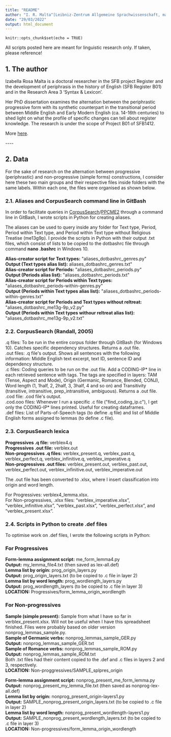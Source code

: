 ```yaml
---
title: "README"
author: "I. R. Malta^[Leibniz-Zentrum Allgemeine Sprachwissenschaft, malta@leibniz-zas.de]"
date: "29/03/2022"
output: html_document
---
```


```{r setup, include=FALSE}
knitr::opts_chunk$set(echo = TRUE)
```

All scripts posted here are meant for linguistic research only. If taken, please reference!
  
  
## 1. The author

Izabella Rosa Malta is a doctoral researcher in the SFB project Register and the development of periphrasis in the history of English (SFB Register B01) and in the Research Area 3 ‘Syntax & Lexicon’.

Her PhD dissertation examines the alternation between the periphrastic progressive form with its synthetic counterpart in the transitional period between Middle English and Early Modern English (ca. 14-16th centuries) to shed light on what the profile of specific changes can tell about register knowledge. The research is under the scope of Project B01 of SFB1412.

More [here](https://sfb1412.hu-berlin.de/projects/b01/).

\----
  
## 2. Data
  
For the sake of research on the alternation between progressive (periphrastic) and non-progressive (simple forms) constructions, I consider here these two main groups and their respective files inside folders with the same labels. Within each one, the files were organised as shown below.   

### 2.1. Aliases and CorpusSearch command line in GitBash

In order to facilitate queries in [CorpusSearch](http://corpussearch.sourceforge.net/CS.html)/[PPCME2](https://www.ling.upenn.edu/hist-corpora/PPCME2-RELEASE-4/index.html) through a command line in GitBash, I wrote scripts in Python for creating aliases.    
  
The aliases can be used to query inside any folder for Text type, Period, Period within Text type, and Period within Text type without Religious Treatise (me13g9p). I provide the scripts in Python with their output .txt files, which consist of lists to be copied to the dotbashrc file through command **nano .bashrc** in Windows 10.   
    
**Alias-creator script for Text types:** "aliases_dotbashrc_genres.py"   
**Output (Text types alias list):** aliases_dotbashrc_genres.txt"   
**Alias-creator script for Periods:** "aliases_dotbashrc_periods.py"  
**Output (Periods alias list):** "aliases_dotbashrc_periods.txt"    
**Alias-creator script for Periods within Text types:** "aliases_dotbashrc_periods-within-genres.py"    
**Output (Periods within Text types alias list):** "aliases_dotbashrc_periods-within-genres.txt"  
**Alias-creator script for Periods and Text types without reltreat:** "aliases_dotbashrc_me13g-9p_v2.py"  
**Output (Periods within Text types withour reltreat alias list):** "aliases_dotbashrc_me13g-9p_v2.txt"
  
### 2.2. CorpusSearch (Randall, 2005)
  
.q files: To be run in the entire corpus folder through GitBash (for Windows 10). Catches specific dependency structures. Returns a .out file.    
.out files:  .q file's output. Shows all sentences with the following information: Middle English text excerpt, text ID, sentence ID and dependency structure.   
.c files: Coding queries to be run on the .out file. Add a CODING-IP* line in each retrieved sentence with tags. The tags are specified in layers: TAM (Tense, Aspect and Mode), Origin (Germanic, Romance, Blended, CONJ), Word length (1, 1half, 2, 2half, 3, 3half, 4 and so on) and Transitivity (transitive, intransitive, prep_intransitive, ambiguous). Returns a .out file.   
.cod file: .cod file's output.    
.cod.ooo files: Whenever I run a specific .c file ("find_coding_ip.c"), I get only the CODING-IP* lines printed. Useful for creating dataframes.   
.def files: List of Parts-of-Speech tags (to define .q file) and list of Middle English forms assigned to lemmas (to define .c file).   

### 2.3. CorpusSearch lexica

**Progressives .q file:** verblex4.q    
**Progressives .out file:** verblex.out   
**Non-progressives .q files:** verblex_present.q, verblex_past.q, verblex_perfect.q, verblex_infinitive.q, verblex_imperative.q   
**Non-progressives .out files:** verblex_present.out, verblex_past.out, verblex_perfect.out, verblex_infinitive.out, verblex_imperative.out   

The .out file has been converted to .xlsx, where I insert classification into origin and word length.     
  
For Progressives: verblex4_lemma.xlsx.    
For Non-progressives, .xlsx files: “verblex_imperative.xlsx”, “verblex_infinitive.xlsx”, “verblex_past.xlsx”, “verblex_perfect.xlsx”, and “verblex_present.xlsx”.   
  
### 2.4. Scripts in Python to create .def files

To optimise work on .def files, I wrote the following scripts in Python:

### For Progressives

**Form-lemma assignment script:** me_form_lemma4.py   
**Output:** my_lemma_file4.txt (then saved as lex-all.def)    
**Lemma list by origin:** prog_origin_layers.py    
**Output:** prog_origin_layers.txt (to be copied to .c file in layer 2)    
**Lemma list by word length:** prog_wordlength_layers.py    
**Output:** prog_wordlength_layers (to be copied to .c file in layer 3)    
**LOCATION:** Progressives/form_lemma_origin_wordlength

### For Non-progressives

**Sample (simple present):** Sample from what I have so far in verblex_present.xlsx. Will not be useful when I have this spreadsheet finished. Files were probably based on older version nonprog_lemmas_sample.py.  
**Sample of Germanic verbs:** nonprog_lemmas_sample_GER.py    
**Output:** nonprog_lemmas_sample_GER.txt   
**Sample of Romance verbs:** nonprog_lemmas_sample_ROM.py   
**Output:** nonprog_lemmas_sample_ROM.txt   
Both .txt files had their content copied to the .def and .c files in layers 2 and 3, respectively.  
**LOCATION:** Non-proggressives/SAMPLE_splpres_origin

**Form-lemma assignment script:** nonprog_present_me_form_lemma.py    
**Output:** nonprog_present_my_lemma_file.txt (then saved as nonprog-lex-all.def)   
**Lemma list by origin:** nonprog_present_origin-layers1.py     
**Output:** SAMPLE_nonprog_present_origin_layers.txt (to be copied to .c file in layer 2)   
**Lemma list by word length:** nonprog_present_wordlength-layers1.py    
**Output:** SAMPLE_nonprog_present_wordlength_layers.txt (to be copied to .c file in layer 3)   
**LOCATION:** Non-progressives/form_lemma_origin_wordlength   
